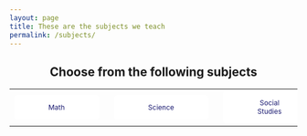 ```yaml
---
layout: page
title: These are the subjects we teach
permalink: /subjects/
---
```

<html>
<head>
<style>
.button {
   background-color: white;
   border: none;
   color: midnightblue;
   padding: 14px 60px;
   text-align: center;
   text-decoration: none;
   display: inline-block;
   font-size: 12px;
   border-radius: 6px;
   margin-right: 10px;
}
   
</style>
</head>
<body>

<h2 align="center">Choose from the following subjects</h2>

<table align="center">
  <tr>
    <td><a href="#" class="button">Math</a></td>
    <td><a href="#" class="button">Science</a></td>
    <td><a href="#" class="button">Social Studies</a></td>
    <td><a href="#" class="button">English</a></td>
    <td><a href="#" class="button">World Language</a></td>
  </tr>
</table>

</body>
<!--We can use the hover ability to add buttons underneath-->
</html>
